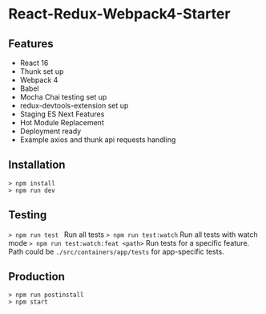 # React-Redux-Webpack4-Starter

## Features

* React 16
* Thunk set up
* Webpack 4
* Babel
* Mocha Chai testing set up
* redux-devtools-extension set up
* Staging ES Next Features
* Hot Module Replacement
* Deployment ready
* Example axios and thunk api requests handling

## Installation

```
> npm install
> npm run dev
```

## Testing

`> npm run test `   Run all tests
`> npm run test:watch`   Run all tests with watch mode
`> npm run test:watch:feat <path>`   Run tests for a specific feature.
Path could be `./src/containers/app/tests` for app-specific tests.

## Production

```
> npm run postinstall
> npm start
```
